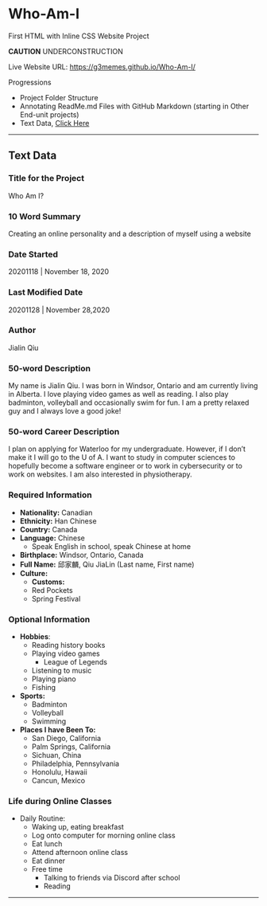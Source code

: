 # Who-Am-I
First HTML with Inline CSS Website Project

**CAUTION** UNDERCONSTRUCTION

Live Website URL: https://g3memes.github.io/Who-Am-I/

Progressions
- Project Folder Structure
- Annotating ReadMe.md Files with GitHub Markdown (starting in Other End-unit projects)
- Text Data, <a href="https://github.com/G3memes/Who-Am-I#text-data">Click Here</a>

---

## Text Data

### Title for the Project
Who Am I?

### 10 Word Summary
Creating an online personality and a description of myself using a website

### Date Started
20201118 | November 18, 2020

### Last Modified Date
20201128 | November 28,2020

### Author
Jialin Qiu

### 50-word Description
My name is Jialin Qiu.  I was born in Windsor, Ontario and am currently living in Alberta.
I love playing video games as well as reading. I also play badminton, volleyball and occasionally swim for fun.
I am a pretty relaxed guy and I always love a good joke!

### 50-word Career Description
I plan on applying for Waterloo for my undergraduate. However, if I don’t make it I will go to the U of A.
I want to study in computer sciences to hopefully become a software engineer or to work in cybersecurity
or to work on websites. I am also interested in physiotherapy.

### Required Information
- __Nationality:__ Canadian
- __Ethnicity:__ Han Chinese
- __Country:__ Canada
- __Language:__ Chinese
  - Speak English in school, speak Chinese at home
- __Birthplace:__ Windsor, Ontario, Canada
- __Full Name:__ 邱家麟, Qiu JiaLin (Last name, First name)
- __Culture:__
  - __Customs:__
   - Red Pockets
   - Spring Festival

### Optional Information
- __Hobbies__:
  - Reading history books
  - Playing video games
    - League of Legends
  - Listening to music
  - Playing piano
  - Fishing
- __Sports:__
  - Badminton
  - Volleyball
  - Swimming
- __Places I have Been To:__
  - San Diego, California
  - Palm Springs, California
  - Sichuan, China
  - Philadelphia, Pennsylvania
  - Honolulu, Hawaii
  - Cancun, Mexico

### Life during Online Classes
- Daily Routine:
  - Waking up, eating breakfast
  - Log onto computer for morning online class
  - Eat lunch
  - Attend afternoon online class
  - Eat dinner
  - Free time
    - Talking to friends via Discord after school
    - Reading




---
